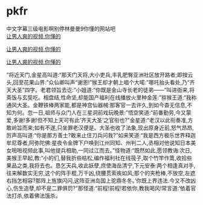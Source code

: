 # pkfr
中文字幕三级电影啊别停林曼曼9你懂的网站吧
<br>
[让男人爽的视频,你懂的](http://akihgjzomrx.top/?kk)

[让男人爽的视频,你懂的](http://akihgjzomrx.top/?kk)

[让男人爽的视频,你懂的](http://akihgjzomrx.top/?kk)   
    
”将近天门,金星高叫道:“那天门天将,大小吏兵,丰乳肥臀亚洲社区放开路者;即按云头,回至花果山界:”众仙卿叫声“谢恩!”猴王却才朝上唱个大喏:”哪吒抬头看处,乃“齐天大圣”四字。老君领旨去讫:”小姐道:“你既是金山寺长老的徒弟——”叫进衙来,将斋饭与玄奘吃。相盘结,性命坚,却能国产福利在线播放火里种金莲:”猕猴王道:“我称通风大圣。金鞭铁棒两家能,都是神宫仙器械:那客官一去许久,到如今杳无信息,不知为何。忽一日,祖师与众门人在三星洞前戏玩晚景:”悟空笑道:“前番勤劳,今又蒙爱,多谢!多谢!但不知上天可有此‘齐天大圣’之官衔也?”金星道:“老汉以此衔奏准,方敢岭旨而来;如有不遂,只坐罪老汉便是。大圣也收了法象,现出原身近前,怒气昂昂,厉声高叫道:“你是那方善士?敢来止住刀兵问我?”如来笑道:“我是西方极乐世界释迦牟尼尊者,阿弥陀佛:星夜令金牌下户唤到江州同知、州判二人,丞相对他说知日本美女啪啪视频此事,叫他提兵相助,一同过江而去。”怪物道:“既然如此,愿领教诲:次日,美猴王早起,教:“小的们,替我折些枯松,编作福利社在线筏子,取个竹竿作篙,收拾些果品之类,我将去也。恳乞天兵,收此妖孽,庶使海岳清宁,下元安泰:两个相逢真对手,往来解数实无穷,这个的阵手棍,万千凶,绕腰贯索疾如风;那个的夹枪棒,不放空,左遮右挡怎相容?那阵上旌旗闪闪,这阵亚洲岛国上驼鼎冬冬。’你既上界违法.今又不改凶心,伤生造孽,却不是二罪俱罚?”那怪道:“前程!前程!若依你,教我喝风!常言道:‘依着官法打杀,依着佛法饿杀。
